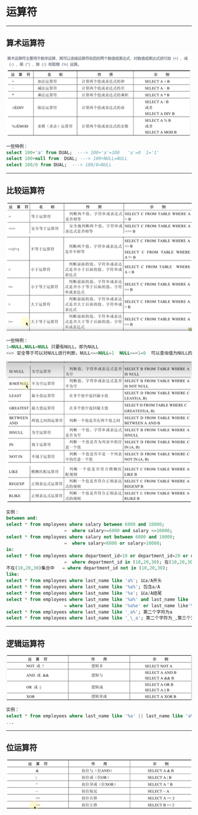 # 运算符  

---

## 算术运算符  

![算术运算符](images/2023-07-29-16-28-50.png)  

```sql
一些特例：
select 100+'a' from DUAL;  ---> 100+'a'=100   'a'=0  1='1'
select 100+null from  DUAL; ---> 100+NULL=NULL
select 100/0 from DUAL;  ---> 100/0=NULL
```

---

## 比较运算符  

![比较运算符](images/2023-07-29-16-41-25.png)

```sql
一些特例：
1=NULL,NULL=NULL 只要有NULL，即为NULL  
<=> 安全等于可以对NULL进行判断，NULL<=>NULL=1  NULL<=>1=0  可以查询值为NULL的情况
```  

![比较运算符](images/2023-07-29-16-54-03.png)  

```sql
实例：
between and:
select * from employees where salary between 6000 and 10000; 
                      =  where salary>=6000 and salary <=10000;
select * from employees where salary not between 6000 and 10000;
                      =  where salary<6000 or salary>10000;
in:
select * from employees where department_id=10 or department_id=20 or department_id=30;
                      =  where department_id in (10,20,30); 在(10,20,30)集合中
不在(10,20,30)集合中   = where department_id not in (10,20,30);
like:
select * from employees where last_name like 'a%'; 以a/A开头
select * from employees where last_name like '%a%'; 包含a/A
select * from employees where last_name like '%a'; 以a/A结尾
select * from employees where last_name like '%a%' and last_name like '%e%'; 包含a同时包含e
                      = where last_name like '%a%e' or last_name like'%e%a';
select * from employees where last_name like '_a%'; 第二个字符为a 
select * from employees where last_name like '_\_a'; 第二个字符为_,第三个为a  --> 使用转义
```

---

## 逻辑运算符  

![逻辑运算符](images/2023-07-29-22-08-09.png)  

```sql
实例：
select * from employees where last_name like '%a' || last_name like 'a%'; 
...
```  

---

## 位运算符  

![位运算符](images/2023-07-29-22-14-04.png)  
